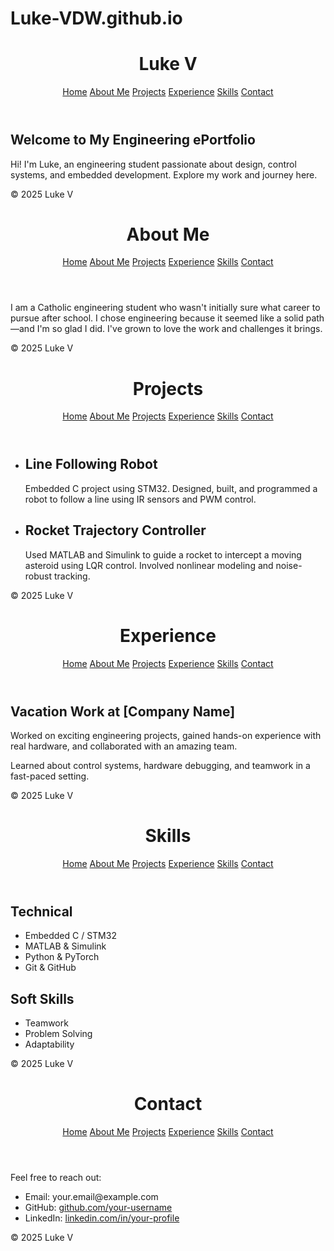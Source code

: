 # Luke-VDW.github.io
<!-- index.html -->
<!DOCTYPE html>
<html lang="en">
<head>
  <meta charset="UTF-8">
  <meta name="viewport" content="width=device-width, initial-scale=1.0">
  <title>Luke V | Engineering ePortfolio</title>
  <link rel="stylesheet" href="style.css">
</head>
<body>
  <header>
    <h1>Luke V</h1>
    <nav>
      <a href="index.html">Home</a>
      <a href="about.html">About Me</a>
      <a href="projects.html">Projects</a>
      <a href="experience.html">Experience</a>
      <a href="skills.html">Skills</a>
      <a href="contact.html">Contact</a>
    </nav>
  </header>
  <main>
    <h2>Welcome to My Engineering ePortfolio</h2>
    <p>Hi! I'm Luke, an engineering student passionate about design, control systems, and embedded development. Explore my work and journey here.</p>
  </main>
  <footer>&copy; 2025 Luke V</footer>
</body>
</html>

<!-- about.html -->
<!DOCTYPE html>
<html lang="en">
<head>
  <meta charset="UTF-8">
  <meta name="viewport" content="width=device-width, initial-scale=1.0">
  <title>About Me | Luke V</title>
  <link rel="stylesheet" href="style.css">
</head>
<body>
  <header>
    <h1>About Me</h1>
    <nav>
      <a href="index.html">Home</a>
      <a href="about.html">About Me</a>
      <a href="projects.html">Projects</a>
      <a href="experience.html">Experience</a>
      <a href="skills.html">Skills</a>
      <a href="contact.html">Contact</a>
    </nav>
  </header>
  <main>
    <p>I am a Catholic engineering student who wasn't initially sure what career to pursue after school. I chose engineering because it seemed like a solid path—and I'm so glad I did. I've grown to love the work and challenges it brings.</p>
  </main>
  <footer>&copy; 2025 Luke V</footer>
</body>
</html>

<!-- projects.html -->
<!DOCTYPE html>
<html lang="en">
<head>
  <meta charset="UTF-8">
  <meta name="viewport" content="width=device-width, initial-scale=1.0">
  <title>Projects | Luke V</title>
  <link rel="stylesheet" href="style.css">
</head>
<body>
  <header>
    <h1>Projects</h1>
    <nav>
      <a href="index.html">Home</a>
      <a href="about.html">About Me</a>
      <a href="projects.html">Projects</a>
      <a href="experience.html">Experience</a>
      <a href="skills.html">Skills</a>
      <a href="contact.html">Contact</a>
    </nav>
  </header>
  <main>
    <ul>
      <li>
        <h2>Line Following Robot</h2>
        <p>Embedded C project using STM32. Designed, built, and programmed a robot to follow a line using IR sensors and PWM control.</p>
      </li>
      <li>
        <h2>Rocket Trajectory Controller</h2>
        <p>Used MATLAB and Simulink to guide a rocket to intercept a moving asteroid using LQR control. Involved nonlinear modeling and noise-robust tracking.</p>
      </li>
    </ul>
  </main>
  <footer>&copy; 2025 Luke V</footer>
</body>
</html>

<!-- experience.html -->
<!DOCTYPE html>
<html lang="en">
<head>
  <meta charset="UTF-8">
  <meta name="viewport" content="width=device-width, initial-scale=1.0">
  <title>Experience | Luke V</title>
  <link rel="stylesheet" href="style.css">
</head>
<body>
  <header>
    <h1>Experience</h1>
    <nav>
      <a href="index.html">Home</a>
      <a href="about.html">About Me</a>
      <a href="projects.html">Projects</a>
      <a href="experience.html">Experience</a>
      <a href="skills.html">Skills</a>
      <a href="contact.html">Contact</a>
    </nav>
  </header>
  <main>
    <h2>Vacation Work at [Company Name]</h2>
    <p>Worked on exciting engineering projects, gained hands-on experience with real hardware, and collaborated with an amazing team.</p>
    <p>Learned about control systems, hardware debugging, and teamwork in a fast-paced setting.</p>
  </main>
  <footer>&copy; 2025 Luke V</footer>
</body>
</html>

<!-- skills.html -->
<!DOCTYPE html>
<html lang="en">
<head>
  <meta charset="UTF-8">
  <meta name="viewport" content="width=device-width, initial-scale=1.0">
  <title>Skills | Luke V</title>
  <link rel="stylesheet" href="style.css">
</head>
<body>
  <header>
    <h1>Skills</h1>
    <nav>
      <a href="index.html">Home</a>
      <a href="about.html">About Me</a>
      <a href="projects.html">Projects</a>
      <a href="experience.html">Experience</a>
      <a href="skills.html">Skills</a>
      <a href="contact.html">Contact</a>
    </nav>
  </header>
  <main>
    <h2>Technical</h2>
    <ul>
      <li>Embedded C / STM32</li>
      <li>MATLAB & Simulink</li>
      <li>Python & PyTorch</li>
      <li>Git & GitHub</li>
    </ul>
    <h2>Soft Skills</h2>
    <ul>
      <li>Teamwork</li>
      <li>Problem Solving</li>
      <li>Adaptability</li>
    </ul>
  </main>
  <footer>&copy; 2025 Luke V</footer>
</body>
</html>

<!-- contact.html -->
<!DOCTYPE html>
<html lang="en">
<head>
  <meta charset="UTF-8">
  <meta name="viewport" content="width=device-width, initial-scale=1.0">
  <title>Contact | Luke V</title>
  <link rel="stylesheet" href="style.css">
</head>
<body>
  <header>
    <h1>Contact</h1>
    <nav>
      <a href="index.html">Home</a>
      <a href="about.html">About Me</a>
      <a href="projects.html">Projects</a>
      <a href="experience.html">Experience</a>
      <a href="skills.html">Skills</a>
      <a href="contact.html">Contact</a>
    </nav>
  </header>
  <main>
    <p>Feel free to reach out:</p>
    <ul>
      <li>Email: your.email@example.com</li>
      <li>GitHub: <a href="https://github.com/your-username">github.com/your-username</a></li>
      <li>LinkedIn: <a href="https://www.linkedin.com/in/your-profile">linkedin.com/in/your-profile</a></li>
    </ul>
  </main>
  <footer>&copy; 2025 Luke V</footer>
</body>
</html>
